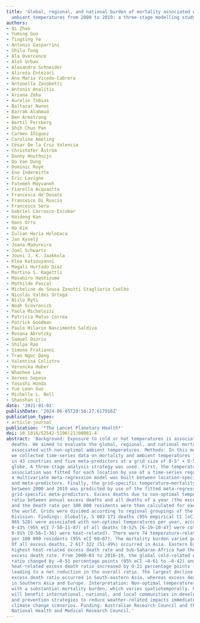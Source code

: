 ```yaml
---
title: 'Global, regional, and national burden of mortality associated with non-optimal
  ambient temperatures from 2000 to 2019: a three-stage modelling study'
authors:
- Qi Zhao
- Yuming Guo
- Tingting Ye
- Antonio Gasparrini
- Shilu Tong
- Ala Overcenco
- Aleš Urban
- Alexandra Schneider
- Alireza Entezari
- Ana Maria Vicedo-Cabrera
- Antonella Zanobetti
- Antonis Analitis
- Ariana Zeka
- Aurelio Tobias
- Baltazar Nunes
- Barrak Alahmad
- Ben Armstrong
- Bertil Forsberg
- Shih Chun Pan
- Carmen Íñiguez
- Caroline Ameling
- César De la Cruz Valencia
- Christofer Åström
- Danny Houthuijs
- Do Van Dung
- Dominic Royé
- Ene Indermitte
- Eric Lavigne
- Fatemeh Mayvaneh
- Fiorella Acquaotta
- Francesca de'Donato
- Francesco Di Ruscio
- Francesco Sera
- Gabriel Carrasco-Escobar
- Haidong Kan
- Hans Orru
- Ho Kim
- Iulian Horia Holobaca
- Jan Kyselý
- Joana Madureira
- Joel Schwartz
- Jouni J. K. Jaakkola
- Klea Katsouyanni
- Magali Hurtado Diaz
- Martina S. Ragettli
- Masahiro Hashizume
- Mathilde Pascal
- Micheline de Sousa Zanotti Stagliorio Coélho
- Nicolás Valdés Ortega
- Niilo Ryti
- Noah Scovronick
- Paola Michelozzi
- Patricia Matus Correa
- Patrick Goodman
- Paulo Hilario Nascimento Saldiva
- Rosana Abrutzky
- Samuel Osorio
- Shilpa Rao
- Simona Fratianni
- Tran Ngoc Dang
- Valentina Colistro
- Veronika Huber
- Whanhee Lee
- Xerxes Seposo
- Yasushi Honda
- Yue Leon Guo
- Michelle L. Bell
- Shanshan Li
date: '2021-01-01'
publishDate: '2024-06-05T20:56:27.617916Z'
publication_types:
- article-journal
publication: '*The Lancet Planetary Health*'
doi: 10.1016/S2542-5196(21)00081-4
abstract: 'Background: Exposure to cold or hot temperatures is associated with premature
  deaths. We aimed to evaluate the global, regional, and national mortality burden
  associated with non-optimal ambient temperatures. Methods: In this modelling study,
  we collected time-series data on mortality and ambient temperatures from 750 locations
  in 43 countries and five meta-predictors at a grid size of 0·5° × 0·5° across the
  globe. A three-stage analysis strategy was used. First, the temperature–mortality
  association was fitted for each location by use of a time-series regression. Second,
  a multivariate meta-regression model was built between location-specific estimates
  and meta-predictors. Finally, the grid-specific temperature–mortality association
  between 2000 and 2019 was predicted by use of the fitted meta-regression and the
  grid-specific meta-predictors. Excess deaths due to non-optimal temperatures, the
  ratio between annual excess deaths and all deaths of a year (the excess death ratio),
  and the death rate per 100 000 residents were then calculated for each grid across
  the world. Grids were divided according to regional groupings of the UN Statistics
  Division. Findings: Globally, 5 083 173 deaths (95% empirical CI [eCI] 4 087 967–5
  965 520) were associated with non-optimal temperatures per year, accounting for
  9·43% (95% eCI 7·58–11·07) of all deaths (8·52% [6·19–10·47] were cold-related and
  0·91% [0·56–1·36] were heat-related). There were 74 temperature-related excess deaths
  per 100 000 residents (95% eCI 60–87). The mortality burden varied geographically.
  Of all excess deaths, 2 617 322 (51·49%) occurred in Asia. Eastern Europe had the
  highest heat-related excess death rate and Sub-Saharan Africa had the highest cold-related
  excess death rate. From 2000–03 to 2016–19, the global cold-related excess death
  ratio changed by −0·51 percentage points (95% eCI −0·61 to −0·42) and the global
  heat-related excess death ratio increased by 0·21 percentage points (0·13–0·31),
  leading to a net reduction in the overall ratio. The largest decline in overall
  excess death ratio occurred in South-eastern Asia, whereas excess death ratio fluctuated
  in Southern Asia and Europe. Interpretation: Non-optimal temperatures are associated
  with a substantial mortality burden, which varies spatiotemporally. Our findings
  will benefit international, national, and local communities in developing preparedness
  and prevention strategies to reduce weather-related impacts immediately and under
  climate change scenarios. Funding: Australian Research Council and the Australian
  National Health and Medical Research Council.'
---
```


